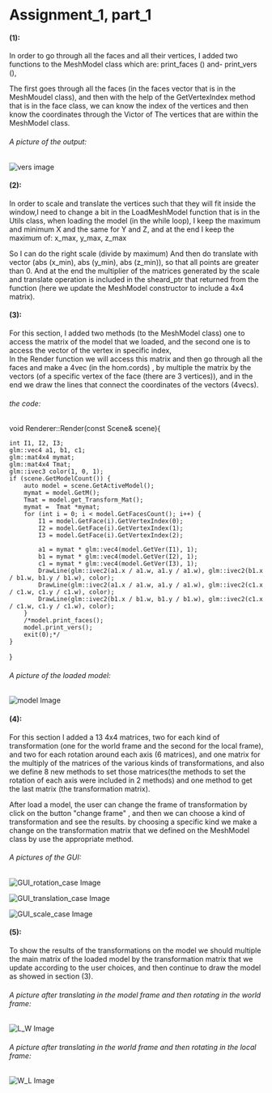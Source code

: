 # Assignment_1, part_1
#### (1): 
In order to go through all the faces and all their vertices,
I added two functions to the MeshModel class which are:
print_faces () and- print_vers (),

The first goes through all the faces (in the faces vector that is in the MeshMoudel class), and then with the help of the GetVertexIndex method that is in the face class, we can know the index of the vertices and then know the coordinates through the Victor of The vertices that are within the MeshModel class.

###### A picture of the output:
![vers image](https://github.com/HaifaGraphicsCourses/computergraphics2021-hind/blob/master/Assignment1Report/vers.png)

#### (2):
In order to scale and translate the vertices such that they will fit inside the window,I need to change a bit in the LoadMeshModel function that is in the Utils class, when loading the model (in the while loop), I keep the maximum and minimum X and the same for Y and Z,
and at the end I keep the maximum of: x_max, y_max, z_max

So I can do the right scale (divide by maximum)
And then do translate with vector (abs (x_min), abs (y_min), abs (z_min)), so that all points are greater than 0.
And at the end the multiplier of the matrices generated by the scale and translate operation is included in the sheard_ptr that returned from the function (here we update the MeshModel constructor to include a 4x4 matrix).

#### (3):
For this section, I added two methods (to the MeshModel class) one to access the matrix of the model that we loaded, and the second one is to access the vector of the vertex in specific index,  
In the Render function we will access this matrix and then go through all the faces and make a 4vec (in the hom.cords) , by multiple the matrix by the vectors (of a specific vertex of the face (there are 3 vertices)), and in the end we draw the lines that connect the coordinates of the vectors (4vecs).

###### the code:

void Renderer::Render(const Scene& scene){

	int I1, I2, I3;
	glm::vec4 a1, b1, c1;
	glm::mat4x4 mymat;
	glm::mat4x4 Tmat;
	glm::ivec3 color(1, 0, 1);
	if (scene.GetModelCount()) {
		auto model = scene.GetActiveModel();
		mymat = model.GetM();
		Tmat = model.get_Transform_Mat();
		mymat =  Tmat *mymat;
		for (int i = 0; i < model.GetFacesCount(); i++) {
			I1 = model.GetFace(i).GetVertexIndex(0);
			I2 = model.GetFace(i).GetVertexIndex(1);
			I3 = model.GetFace(i).GetVertexIndex(2);

			a1 = mymat * glm::vec4(model.GetVer(I1), 1);
			b1 = mymat * glm::vec4(model.GetVer(I2), 1);
			c1 = mymat * glm::vec4(model.GetVer(I3), 1);
			DrawLine(glm::ivec2(a1.x / a1.w, a1.y / a1.w), glm::ivec2(b1.x / b1.w, b1.y / b1.w), color);
			DrawLine(glm::ivec2(a1.x / a1.w, a1.y / a1.w), glm::ivec2(c1.x / c1.w, c1.y / c1.w), color);
			DrawLine(glm::ivec2(b1.x / b1.w, b1.y / b1.w), glm::ivec2(c1.x / c1.w, c1.y / c1.w), color);
		}
		/*model.print_faces();
		model.print_vers();
		exit(0);*/
	}
}

###### A picture of the loaded model:

![model Image](https://github.com/HaifaGraphicsCourses/computergraphics2021-hind/blob/master/Assignment1Report/model_im.png)


#### (4):
For this section I added a 13 4x4 matrices, two for each kind of transformation (one for the world frame and the second for the local frame), and two for each rotation around each axis (6 matrices), and one matrix for the multiply of the matrices of the various kinds of transformations, and also we define 8 new methods to set those matrices(the methods to set the rotation of each axis were included in 2 methods) and one method to get the last matrix (the transformation matrix).

After load a model, the user can change the frame of transformation by click on the button "change frame" , and then we can choose a kind of transformation and see the results. by choosing a specific kind we make a change on the transformation matrix that we defined on the MeshModel class by use the appropriate method. 

###### A pictures of the GUI:

![GUI_rotation_case Image](https://github.com/HaifaGraphicsCourses/computergraphics2021-hind/blob/master/Assignment1Report/GUI_rotation_case.png)

![GUI_translation_case Image](https://github.com/HaifaGraphicsCourses/computergraphics2021-hind/blob/master/Assignment1Report/GUI_translation_case.png)

![GUI_scale_case Image](https://github.com/HaifaGraphicsCourses/computergraphics2021-hind/blob/master/Assignment1Report/GUI_scale_case.png)

#### (5):
To show the results of the transformations on the model we should multiple the main matrix of the loaded model by the transformation matrix that we update according to the user choices, and then continue to draw the model as showed in section (3).

###### A picture after translating in the model frame and then rotating in the world frame:

![L_W Image](https://github.com/HaifaGraphicsCourses/computergraphics2021-hind/blob/master/Assignment1Report/L_W.png)

###### A picture after translating in the world frame and then rotating in the local frame:

![W_L Image](https://github.com/HaifaGraphicsCourses/computergraphics2021-hind/blob/master/Assignment1Report/W_L.png)


